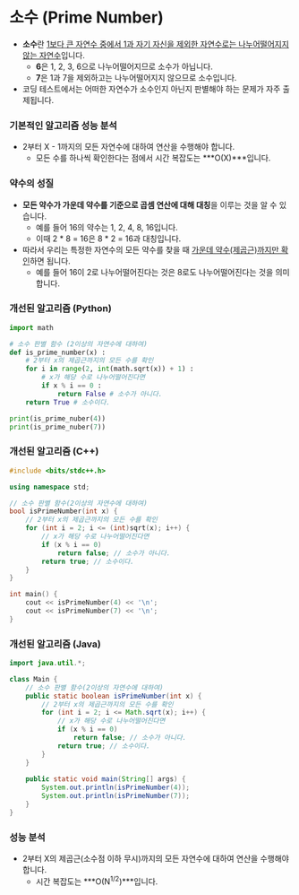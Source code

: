 # 소수 (Prime Number)

- **소수**란 <u>1보다 큰 자연수 중에서 1과 자기 자신을 제외한 자연수로는 나누어떨어지지 않는 자연수</u>입니다. 
  - **6**은 1, 2, 3, 6으로 나누어떨어지므로 소수가 아닙니다.
  - **7**은 1과 7을 제외하고는 나누어떨어지지 않으므로 소수입니다.
- 코딩 테스트에서는 어떠한 자연수가 소수인지 아닌지 판별해야 하는 문제가 자주 출제됩니다.

### 기본적인 알고리즘 성능 분석

- 2부터 X - 1까지의 모든 자연수에 대하여 연산을 수행해야 합니다. 
  - 모든 수를 하나씩 확인한다는 점에서 시간 복잡도는 ***O(X)***입니다.

### 약수의 성질

- **모든 약수가 가운데 약수를 기준으로 곱셈 연산에 대해 대칭**을 이루는 것을 알 수 있습니다.
  - 예를 들어 16의 약수는 1, 2, 4, 8, 16입니다.
  - 이때 2 * 8 = 16은 8 * 2 = 16과 대칭입니다.
- 따라서 우리는 특정한 자연수의 모든 약수를 찾을 때 <u>가운데 약수(제곱근)까지만 확인</u>하면 됩니다.
  - 예를 들어 16이 2로 나누어떨어진다는 것은 8로도 나누어떨어진다는 것을 의미합니다.

### 개선된 알고리즘 (Python)

```python
import math

# 소수 판별 함수 (2이상의 자연수에 대하여)
def is_prime_number(x) :
    # 2부터 x의 제곱근까지의 모든 수를 확인
    for i in range(2, int(math.sqrt(x)) + 1) :
        # x가 해당 수로 나누어떨어진다면
        if x % i == 0 :
            return False # 소수가 아니다.
    return True # 소수이다.

print(is_prime_nuber(4))
print(is_prime_nuber(7))
```

### 개선된 알고리즘 (C++)

```c++
#include <bits/stdc++.h>

using namespace std;

// 소수 판별 함수(2이상의 자연수에 대하여)
bool isPrimeNumber(int x) {
    // 2부터 x의 제곱근까지의 모든 수를 확인
    for (int i = 2; i <= (int)sqrt(x); i++) {
        // x가 해당 수로 나누어떨어진다면
        if (x % i == 0) 
            return false; // 소수가 아니다.
        return true; // 소수이다.
    }
}

int main() {
    cout << isPrimeNumber(4) << '\n';
    cout << isPrimeNumber(7) << '\n';
}
```

### 개선된 알고리즘 (Java)

```java
import java.util.*;

class Main {
    // 소수 판별 함수(2이상의 자연수에 대하여)
    public static boolean isPrimeNumber(int x) {
        // 2부터 x의 제곱근까지의 모든 수를 확인
        for (int i = 2; i <= Math.sqrt(x); i++) {
            // x가 해당 수로 나누어떨어진다면
            if (x % i == 0) 
                return false; // 소수가 아니다.
            return true; // 소수이다.
        }
    }
    
    public static void main(String[] args) {
        System.out.println(isPrimeNumber(4));
        System.out.println(isPrimeNumber(7));
    }
}
```

### 성능 분석

- 2부터 X의 제곱근(소수점 이하 무시)까지의 모든 자연수에 대하여 연산을 수행해야 합니다.
  - 시간 복잡도는 ***O(N<sup>1/2</sup>)***입니다.